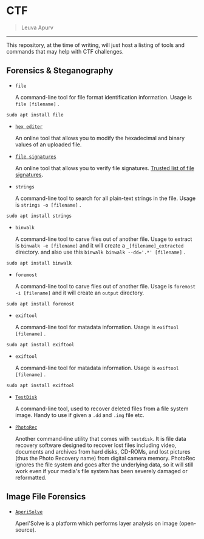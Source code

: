CTF
===============

> Leuva Apurv 

--------------------------

This repository, at the time of writing, will just host a listing of tools and commands that may help with CTF challenges.


Forensics & Steganography
-----------------------------

* `file`

	A command-line tool for file format identification information. Usage is `file [filename]` .

```
sudo apt install file
```

* [`hex editer`](hexed.it)

	An online tool that allows you to modify the hexadecimal and binary values of an uploaded file.
  
* [`file signatures`](https://www.filesignatures.net/index.php?page=all)

	An online tool that allows you to verify file signatures. [Trusted list of file signatures](https://en.wikipedia.org/wiki/List_of_file_signatures).

* `strings`

	A command-line tool to search for all plain-text strings in the file. Usage is `strings -o [filename]` .

```
sudo apt install strings
```

* `binwalk`

	A command-line tool to carve files out of another file. Usage to extract is `binwalk -e [filename]` and it will create a `_[filename]_extracted` directory. and also use this `binwalk binwalk --dd='.*' [filename]` .

```
sudo apt install binwalk
```

* `foremost`

	A command-line tool to carve files out of another file. Usage is `foremost -i [filename]` and it will create an `output` directory.

```
sudo apt install foremost
```
* `exiftool`

	A command-line tool for matadata information. Usage is `exiftool [filename]` .

```
sudo apt install exiftool
```

* `exiftool`

	A command-line tool for matadata information. Usage is `exiftool [filename]` .

```
sudo apt install exiftool
```

* [`TestDisk`](https://www.cgsecurity.org/wiki/TestDisk)

	A command-line tool, used to recover deleted files from a file system image. Handy to use if given a `.dd` and `.img` file etc.
	
* [`PhotoRec`](https://www.cgsecurity.org/wiki/PhotoRec)

	Another command-line utility that comes with `testdisk`. It is file data recovery software designed to recover lost files including video, documents and archives from hard disks, CD-ROMs, and lost pictures (thus the Photo Recovery name) from digital camera memory. PhotoRec ignores the file system and goes after the underlying data, so it will still work even if your media's file system has been severely damaged or reformatted. 
	
Image File Forensics
--------------------

- [`AperiSolve`](https://aperisolve.fr/)
	
	Aperi'Solve is a platform which performs layer analysis on image (open-source).

